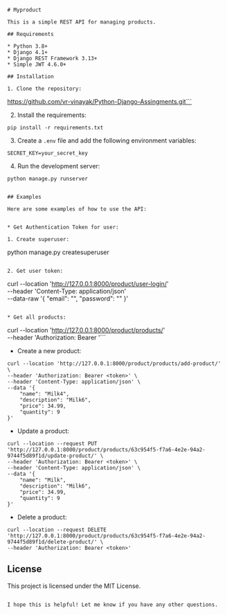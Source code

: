 ```
# Myproduct

This is a simple REST API for managing products.

## Requirements

* Python 3.8+
* Django 4.1+
* Django REST Framework 3.13+
* Simple JWT 4.6.0+

## Installation

1. Clone the repository:

```
https://github.com/vr-vinayak/Python-Django-Assingments.git```

2. Install the requirements:

```
pip install -r requirements.txt
```

3. Create a `.env` file and add the following environment variables:

```
SECRET_KEY=your_secret_key
```

4. Run the development server:

```
python manage.py runserver


## Examples

Here are some examples of how to use the API:


* Get Authentication Token for user:

1. Create superuser: 
```
python manage.py createsuperuser
```

2. Get user token:
```
curl --location 'http://127.0.0.1:8000/product/user-login/' \
--header 'Content-Type: application/json' \
--data-raw '{
    "email": "<email>",
    "password": "<passsword>"
}'
```

* Get all products:

```
curl --location 'http://127.0.0.1:8000/product/products/' \
--header 'Authorization: Bearer <token>'```

* Create a new product:

```
curl --location 'http://127.0.0.1:8000/product/products/add-product/' \
--header 'Authorization: Bearer <token>' \
--header 'Content-Type: application/json' \
--data '{
    "name": "Milk4",
    "description": "Milk6",
    "price": 34.99,
    "quantity": 9
}'
```

* Update a product:

```
curl --location --request PUT 'http://127.0.0.1:8000/product/products/63c954f5-f7a6-4e2e-94a2-9744f5d89f1d/update-product/' \
--header 'Authorization: Bearer <token>' \
--header 'Content-Type: application/json' \
--data '{
    "name": "Milk",
    "description": "Milk6",
    "price": 34.99,
    "quantity": 9
}'
```

* Delete a product:

```
curl --location --request DELETE 'http://127.0.0.1:8000/product/products/63c954f5-f7a6-4e2e-94a2-9744f5d89f1d/delete-product/' \
--header 'Authorization: Bearer <token>'
```

## License

This project is licensed under the MIT License.
```

I hope this is helpful! Let me know if you have any other questions.
